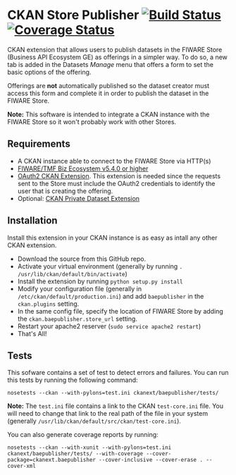 CKAN Store Publisher [![Build Status](https://travis-ci.org/FIWARE-TMForum/ckanext-baepublisher.svg?branch=develop)](https://travis-ci.org/FIWARE-TMForum/ckanext-baepublisher) [![Coverage Status](https://coveralls.io/repos/github/FIWARE-TMForum/ckanext-baepublisher/badge.svg?branch=develop)](https://coveralls.io/github/FIWARE-TMForum/ckanext-baepublisher?branch=develop)
=====================

CKAN extension that allows users to publish datasets in the FIWARE Store (Business API Ecosystem GE) as offerings in a simpler way. To do so, a new tab is added in the Datasets *Manage* menu that offers a form to set the basic options of the offering.

Offerings are **not** automatically published so the dataset creator must access this form and complete it in order to publish the dataset in the FIWARE Store.

**Note:** This software is intended to integrate a CKAN instance with the FIWARE Store so it won't probably work with other Stores.

Requirements
------------

* A CKAN instance able to connect to the FIWARE Store via HTTP(s)
* [FIWARE/TMF Biz Ecosystem v5.4.0 or higher](https://github.com/FIWARE-TMForum/Business-API-Ecosystem)
* [OAuth2 CKAN Extension](https://github.com/conwetlab/ckanext-oauth2/). This extension is needed since the requests sent to the Store must include the OAuth2 credentials to identify the user that is creating the offering.
* Optional: [CKAN Private Dataset Extension](https://github.com/conwetlab/ckanext-privatedatasets/)


Installation
------------
Install this extension in your CKAN instance is as easy as intall any other CKAN extension.

* Download the source from this GitHub repo.
* Activate your virtual environment (generally by running `. /usr/lib/ckan/default/bin/activate`)
* Install the extension by running `python setup.py install`
* Modify your configuration file (generally in `/etc/ckan/default/production.ini`) and add `baepublisher` in the `ckan.plugins` setting. 
* In the same config file, specify the location of FIWARE Store by adding the `ckan.baepublisher.store_url` setting.
* Restart your apache2 reserver (`sudo service apache2 restart`)
* That's All!

Tests
-----
This sofware contains a set of test to detect errors and failures. You can run this tests by running the following command:
```
nosetests --ckan --with-pylons=test.ini ckanext/baepublisher/tests/
```
**Note:** The `test.ini` file contains a link to the CKAN `test-core.ini` file. You will need to change that link to the real path of the file in your system (generally `/usr/lib/ckan/default/src/ckan/test-core.ini`). 

You can also generate coverage reports by running:
```
nosetests --ckan --with-xunit --with-pylons=test.ini ckanext/baepublisher/tests/ --with-coverage --cover-package=ckanext.baepublisher --cover-inclusive --cover-erase . --cover-xml
